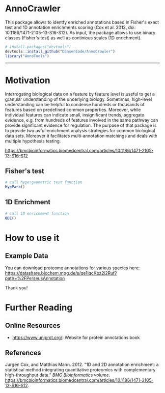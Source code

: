 # AnnoCrawler

This package allows to identfy enriched annotations based in Fisher's exact test and 1D annotation enrichments scoring (Cox et al. 2012, doi: 10.1186/1471-2105-13-S16-S12). As input, the package allows to use binary classes (Fisher's test) as well as continious scales (1D enrichment).

``` r
# install.packages("devtools")
devtools::install_github("DansenCode/AnnoCrawler")
library("AnnoTools")
```

-----

# Motivation

Interrogating biological data on a feature by feature level is useful to get a granular understanding of the underlying biology. Sometimes, high-level understanding can be helpful to condense hundreds or thousands of features based on predefined common properties. Moreover, while individual features can indicate small, insignificant trends, aggregate evidence, e.g. from hundreds of features involved in the same pathway can provide significant evidence for regulation. The purpose of that package is to provide two usful enrichment analysis strategies for common biological data sets. Moreover it facilitates multi-annotation matchings and deals with multiple hypothesis testing. 

<https://bmcbioinformatics.biomedcentral.com/articles/10.1186/1471-2105-13-S16-S12>

## Fisher's test
``` r
# call hypergeometric test function
HypPara()
```

## 1D Enrichment
``` r
# call 1D enrichment function
ODE()
```

# How to use it

## Example Data
You can download proteome annotations for various species here: <https://datashare.biochem.mpg.de/s/qe1IqcKbz2j2Ruf?path=%2FPerseusAnnotation>



Thank you!
# Further Reading

## Online Resources

  - <https://www.uniprot.org/>: Website for protein annotations
    book

## References

<div id="refs" class="references">

<div id="ref-cox_rmarkdown:_2012">

Jurgen Cox, and Matthias Mann. 2012. "1D and 2D annotation enrichment: a statistical method integrating quantitative proteomics with complementary high-throughput data." *BMC Bioinformatics volume*.
<https://bmcbioinformatics.biomedcentral.com/articles/10.1186/1471-2105-13-S16-S12>.

</div>

